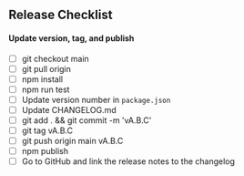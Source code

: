 ## Release Checklist

#### Update version, tag, and publish
- [ ] git checkout main
- [ ] git pull origin
- [ ] npm install
- [ ] npm run test
- [ ] Update version number in `package.json`
- [ ] Update CHANGELOG.md
- [ ] git add . && git commit -m 'vA.B.C'
- [ ] git tag vA.B.C
- [ ] git push origin main vA.B.C
- [ ] npm publish
- [ ] Go to GitHub and link the release notes to the changelog